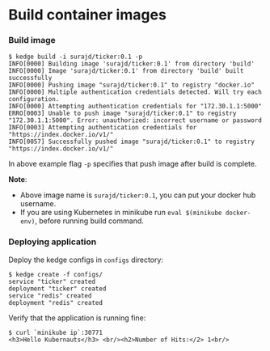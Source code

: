 # Build container images

### Build image

```console
$ kedge build -i surajd/ticker:0.1 -p
INFO[0000] Building image 'surajd/ticker:0.1' from directory 'build' 
INFO[0000] Image 'surajd/ticker:0.1' from directory 'build' built successfully 
INFO[0000] Pushing image "surajd/ticker:0.1" to registry "docker.io" 
INFO[0000] Multiple authentication credentials detected. Will try each configuration. 
INFO[0000] Attempting authentication credentials for "172.30.1.1:5000" 
ERRO[0003] Unable to push image "surajd/ticker:0.1" to registry "172.30.1.1:5000". Error: unauthorized: incorrect username or password 
INFO[0003] Attempting authentication credentials for "https://index.docker.io/v1/" 
INFO[0057] Successfully pushed image "surajd/ticker:0.1" to registry "https://index.docker.io/v1/" 
```

In above example flag `-p` specifies that push image after build is complete.

**Note**:

* Above image name is `surajd/ticker:0.1`, you can put your docker hub username.
* If you are using Kubernetes in minikube run `eval $(minikube docker-env)`, before
running build command.

### Deploying application

Deploy the kedge configs in `configs` directory:

```console
$ kedge create -f configs/
service "ticker" created
deployment "ticker" created
service "redis" created
deployment "redis" created
```

Verify that the application is running fine:

```console
$ curl `minikube ip`:30771
<h3>Hello Kubernauts</h3> <br/><h2>Number of Hits:</2> 1<br/>
```

